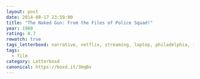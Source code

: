 ```yaml
---
layout: post 
date: 2014-08-17 23:59:00
title: "The Naked Gun: From the Files of Police Squad!"
year: 1988
rating: 0.7
rewatch: true
tags_letterboxd: narrative, netflix, streaming, laptop, philadelphia, ipad, Leah
tags:
  - film
category: Letterboxd
canonical: https://boxd.it/3HqBv
---
```

